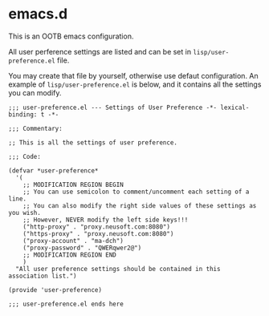 # emacs.d

This is an OOTB emacs configuration.

All user perference settings are listed and can be set in `lisp/user-preference.el` file.

You may create that file by yourself, otherwise use defaut configuration.
An example of `lisp/user-preference.el` is below, and it contains all the settings you can modify.

```elisp
;;; user-preference.el --- Settings of User Preference -*- lexical-binding: t -*-

;;; Commentary:

;; This is all the settings of user preference.

;;; Code:

(defvar *user-preference*
  '(
    ;; MODIFICATION REGION BEGIN
    ;; You can use semicolon to comment/uncomment each setting of a line.
    ;; You can also modify the right side values of these settings as you wish.
    ;; However, NEVER modify the left side keys!!!
    ("http-proxy" . "proxy.neusoft.com:8080")
    ("https-proxy" . "proxy.neusoft.com:8080")
    ("proxy-account" . "ma-dch")
    ("proxy-password" . "QWERqwer2@")
    ;; MODIFICATION REGION END
    )
  "All user preference settings should be contained in this association list.")

(provide 'user-preference)

;;; user-preference.el ends here
```
